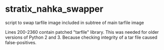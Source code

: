# stratix_nahka_swapper
script to swap tarfile image included in subtree of main tarfile image

Lines 200-2360 contain patched "tarfile" library.
This was needed for older versions of Python 2 and 3.
Because checking integrity of a tar file caused false-positives.
